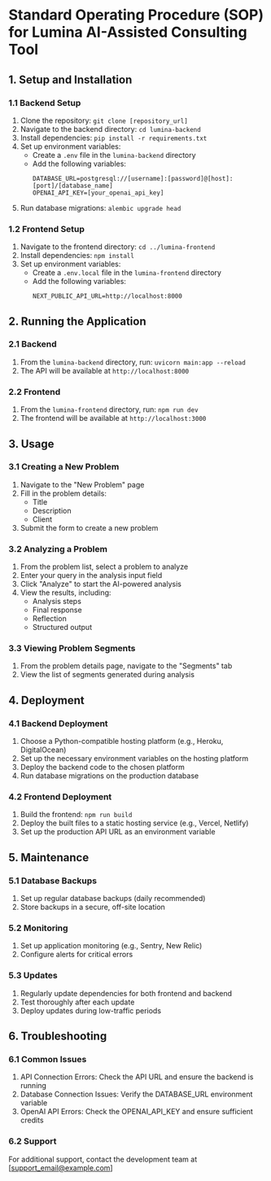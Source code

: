 # Standard Operating Procedure (SOP) for Lumina AI-Assisted Consulting Tool

## 1. Setup and Installation

### 1.1 Backend Setup
1. Clone the repository: `git clone [repository_url]`
2. Navigate to the backend directory: `cd lumina-backend`
3. Install dependencies: `pip install -r requirements.txt`
4. Set up environment variables:
   - Create a `.env` file in the `lumina-backend` directory
   - Add the following variables:
     ```
     DATABASE_URL=postgresql://[username]:[password]@[host]:[port]/[database_name]
     OPENAI_API_KEY=[your_openai_api_key]
     ```
5. Run database migrations: `alembic upgrade head`

### 1.2 Frontend Setup
1. Navigate to the frontend directory: `cd ../lumina-frontend`
2. Install dependencies: `npm install`
3. Set up environment variables:
   - Create a `.env.local` file in the `lumina-frontend` directory
   - Add the following variables:
     ```
     NEXT_PUBLIC_API_URL=http://localhost:8000
     ```

## 2. Running the Application

### 2.1 Backend
1. From the `lumina-backend` directory, run: `uvicorn main:app --reload`
2. The API will be available at `http://localhost:8000`

### 2.2 Frontend
1. From the `lumina-frontend` directory, run: `npm run dev`
2. The frontend will be available at `http://localhost:3000`

## 3. Usage

### 3.1 Creating a New Problem
1. Navigate to the "New Problem" page
2. Fill in the problem details:
   - Title
   - Description
   - Client
3. Submit the form to create a new problem

### 3.2 Analyzing a Problem
1. From the problem list, select a problem to analyze
2. Enter your query in the analysis input field
3. Click "Analyze" to start the AI-powered analysis
4. View the results, including:
   - Analysis steps
   - Final response
   - Reflection
   - Structured output

### 3.3 Viewing Problem Segments
1. From the problem details page, navigate to the "Segments" tab
2. View the list of segments generated during analysis

## 4. Deployment

### 4.1 Backend Deployment
1. Choose a Python-compatible hosting platform (e.g., Heroku, DigitalOcean)
2. Set up the necessary environment variables on the hosting platform
3. Deploy the backend code to the chosen platform
4. Run database migrations on the production database

### 4.2 Frontend Deployment
1. Build the frontend: `npm run build`
2. Deploy the built files to a static hosting service (e.g., Vercel, Netlify)
3. Set up the production API URL as an environment variable

## 5. Maintenance

### 5.1 Database Backups
1. Set up regular database backups (daily recommended)
2. Store backups in a secure, off-site location

### 5.2 Monitoring
1. Set up application monitoring (e.g., Sentry, New Relic)
2. Configure alerts for critical errors

### 5.3 Updates
1. Regularly update dependencies for both frontend and backend
2. Test thoroughly after each update
3. Deploy updates during low-traffic periods

## 6. Troubleshooting

### 6.1 Common Issues
1. API Connection Errors: Check the API URL and ensure the backend is running
2. Database Connection Issues: Verify the DATABASE_URL environment variable
3. OpenAI API Errors: Check the OPENAI_API_KEY and ensure sufficient credits

### 6.2 Support
For additional support, contact the development team at [support_email@example.com]